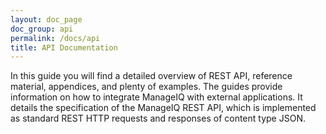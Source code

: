 ```yaml
---
layout: doc_page
doc_group: api
permalink: /docs/api
title: API Documentation
---
```


In this guide you will find a detailed overview of REST API, reference material, appendices, and plenty of examples. The guides provide information on how to integrate ManageIQ with external applications. It details the specification of the ManageIQ REST API, which is implemented as standard REST HTTP requests and responses of content type JSON.
